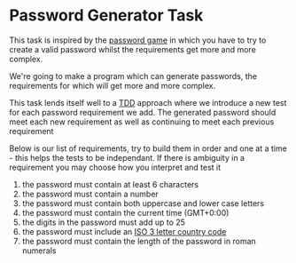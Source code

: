 # Password Generator Task

This task is inspired by the [password game](https://neal.fun/password-game/) in which you have to try to create a valid password whilst the requirements get more and more complex.

We're going to make a program which can generate passwords, the requirements for which will get more and more complex.

This task lends itself well to a [TDD](https://martinfowler.com/bliki/TestDrivenDevelopment.html) approach where we introduce a new test for each password requirement we add. 
The generated password should meet each new requirement as well as continuing to meet each previous requirement

Below is our list of requirements, try to build them in order and one at a time - this helps the tests to be independant. If there is ambiguity in a requirement you may choose how you interpret and test it

1. the password must contain at least 6 characters
2. the password must contain a number
3. the password must contain both uppercase and lower case letters
4. the password must contain the current time (GMT+0:00)
5. the digits in the password must add up to 25
6. the password must include an [ISO 3 letter country code](https://github.com/lukes/ISO-3166-Countries-with-Regional-Codes/blob/master/all/all.csv)
7. the password must contain the length of the password in roman numerals
